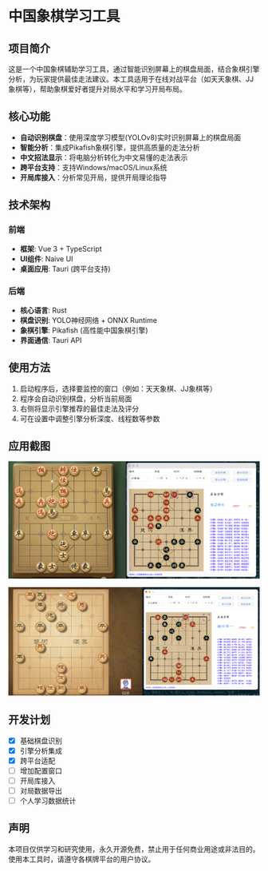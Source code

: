 # 中国象棋学习工具

## 项目简介

这是一个中国象棋辅助学习工具，通过智能识别屏幕上的棋盘局面，结合象棋引擎分析，为玩家提供最佳走法建议。本工具适用于在线对战平台（如天天象棋、JJ象棋等），帮助象棋爱好者提升对局水平和学习开局布局。

## 核心功能

- **自动识别棋盘**：使用深度学习模型(YOLOv8)实时识别屏幕上的棋盘局面
- **智能分析**：集成Pikafish象棋引擎，提供高质量的走法分析
- **中文招法显示**：将电脑分析转化为中文易懂的走法表示
- **跨平台支持**：支持Windows/macOS/Linux系统
- **开局库接入**：分析常见开局，提供开局理论指导

## 技术架构

### 前端
- **框架**: Vue 3 + TypeScript
- **UI组件**: Naive UI
- **桌面应用**: Tauri (跨平台支持)

### 后端
- **核心语言**: Rust
- **棋盘识别**: YOLO神经网络 + ONNX Runtime
- **象棋引擎**: Pikafish (高性能中国象棋引擎)
- **界面通信**: Tauri API

## 使用方法

1. 启动程序后，选择要监控的窗口（例如：天天象棋、JJ象棋等）
2. 程序会自动识别棋盘，分析当前局面
3. 右侧将显示引擎推荐的最佳走法及评分
4. 可在设置中调整引擎分析深度、线程数等参数

## 应用截图

![JJ象棋](./jjchess.png)

![天天象棋](./qqchess.png)

## 开发计划

- [x] 基础棋盘识别
- [x] 引擎分析集成
- [x] 跨平台适配
- [ ] 增加配置窗口
- [ ] 开局库接入
- [ ] 对局数据导出
- [ ] 个人学习数据统计

## 声明

本项目仅供学习和研究使用，永久开源免费，禁止用于任何商业用途或非法目的。使用本工具时，请遵守各棋牌平台的用户协议。

